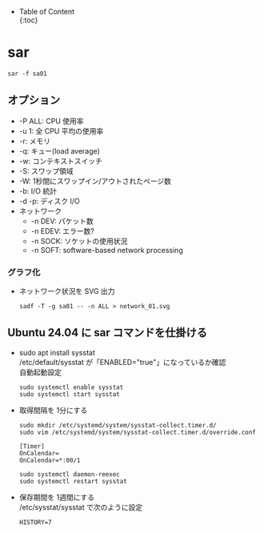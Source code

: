- Table of Content  
{:toc}

# sar

```
sar -f sa01
```

## オプション

* -P ALL: CPU 使用率
* -u 1: 全 CPU 平均の使用率
* -r: メモリ
* -q: キュー(load average)
* -w: コンテキストスイッチ
* -S: スワップ領域
* -W: 1秒間にスワップイン/アウトされたページ数
* -b: I/O 統計
* -d -p: ディスク I/O
* ネットワーク
  * -n DEV: パケット数
  * -n EDEV: エラー数?
  * -n SOCK: ソケットの使用状況
  * -n SOFT: software-based network processing


### グラフ化

* ネットワーク状況を SVG 出力
  ```
  sadf -T -g sa01 -- -n ALL > network_01.svg
  ```

## Ubuntu 24.04 に sar コマンドを仕掛ける

* sudo apt install sysstat  
  /etc/default/sysstat が「ENABLED="true"」になっているか確認  
  自動起動設定
  ```
  sudo systemctl enable sysstat
  sudo systemctl start sysstat
  ```
* 取得間隔を 1分にする  
  ```
  sudo mkdir /etc/systemd/system/sysstat-collect.timer.d/
  sudo vim /etc/systemd/system/sysstat-collect.timer.d/override.conf
  ```
  ```
  [Timer]
  OnCalendar=
  OnCalendar=*:00/1
  ```
  ```
  sudo systemctl daemon-reexec
  sudo systemctl restart sysstat
  ```
* 保存期間を 1週間にする  
  /etc/sysstat/sysstat で次のように設定
  ```
  HISTORY=7
  ```


